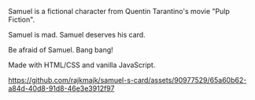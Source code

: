 Samuel is a fictional character from Quentin Tarantino's movie "Pulp Fiction".

Samuel is mad. Samuel deserves his card.

Be afraid of Samuel. Bang bang!



Made with HTML/CSS and vanilla JavaScript.


https://github.com/rajkmajk/samuel-s-card/assets/90977529/65a60b62-a84d-40d8-91d8-46e3e3912f97
